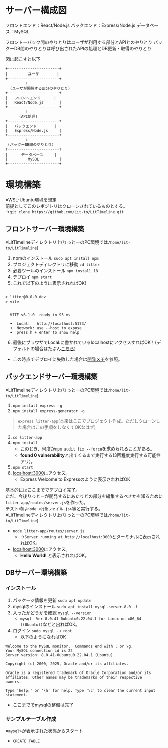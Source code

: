 # サーバー構成図

フロントエンド：React/Node.js
バックエンド：Express/Node.js
データベース：MySQL

フロントーバック間のやりとりはユーザが利用する部分とAPIとのやりとり
バックーDB間のやりとりは呼び出されたAPIの処理とDB更新・取得のやりとり

図に起こすと以下
```
+-----------------------+
|         ユーザ        |
+-----------------------+
         ⇕
  (ユーザが閲覧する部分のやりとり)
+-----------------------+
|   フロントエンド      |
|   React/Node.js       |
+-----------------------+
         ⇕
      (API処理)
+-----------------------+
|   バックエンド        |
|   Express/Node.js     |
+-----------------------+
         ⇕
 (バックーDB間のやりとり)
+-----------------------+
|      データベース     |
|         MySQL         |
+-----------------------+

```

# 環境構築
※WSL-Ubuntu環境を想定  
前提としてこのレポジトリはクローンされているものとする。  
→``git clone https://github.com/Lit-to/LitTimeline.git``  

## フロントサーバー環境構築
※LitTimelineディレクトリ上(りっとーのPC環境では``/home/lit-to/LitTimeline``)  
1.  npmのインストール ``sudo apt install npm``
2.  プロジェクトディレクトリに移動 ``cd litter``
3.  必要ツールのインストール ``npm install 18``
4.  デプロイ ``npm start``
5.  これで以下のように表示されればOK!
```

> litter@0.0.0 dev
> vite


  VITE v6.1.0  ready in 95 ms

  ➜  Local:   http://localhost:5173/
  ➜  Network: use --host to expose
  ➜  press h + enter to show help
```
6.  最後にブラウザでLocal:に書かれているlocalhostにアクセスすればOK！(デフォルトの場合はたぶん[こちら]( http://localhost:5173 ))
-   この時点でデプロイに失敗した場合は[開発メモ](/note.md)を参照。

## バックエンドサーバー環境構築
※LitTimelineディレクトリ上(りっとーのPC環境では``/home/lit-to/LitTimeline``)
1.  ``npm install express -g``
2.  ``npm install express-generator -g``

> ``express litter-app``(本来はここでプロジェクト作成。ただしクローンした場合はこの手順をしなくてOKなはず)

3.  ``cd litter-app``
4.  ``npm install``
    -  このとき、何度か``npm audit fix --force``を求められることがある。
    -  **found 0 vulnerability**と出てくるまで実行する(3回程度実行する可能性アリ)。
5.  ``npm start``
6.  [localhost:3000](http://localhost:3000)にアクセス。
    -   Express Welcome to Expressのように表示されればOK

基本的にはここまででデプロイ完了。  
ただ、今後りっとーが開発するにあたりどの部分を編集するべきかを知るために``litter-app/routes/server.js``を作った。  
テスト時は``node <対象ファイル.js>``等と実行する。  
※LitTimelineディレクトリ上(りっとーのPC環境では``/home/lit-to/LitTimeline``)
-   ``node litter-app/routes/server.js``
    -   →``Server running at http://localhost:3000``とターミナルに表示されればOK。
-   [localhost:3000](http://localhost:3000)にアクセス。
    -   **Hello World!** と表示されればOK。

## DBサーバー環境構築
### インストール

1.  パッケージ情報を更新 ``sudo apt update``
2.  mysqlのインストール ``sudo apt install mysql-server-8.0 -f``
3.  入ったかどうかを確認 ``mysql --version``
    -   ``mysql  Ver 8.0.41-0ubuntu0.22.04.1 for Linux on x86_64 ((Ubuntu))``などと出ればOK。
4.  ログイン ``sudo mysql -u root``
    -   以下のようになればOK

```
Welcome to the MySQL monitor.  Commands end with ; or \g.
Your MySQL connection id is 22
Server version: 8.0.41-0ubuntu0.22.04.1 (Ubuntu)

Copyright (c) 2000, 2025, Oracle and/or its affiliates.

Oracle is a registered trademark of Oracle Corporation and/or its
affiliates. Other names may be trademarks of their respective
owners.

Type 'help;' or '\h' for help. Type '\c' to clear the current input statement.
```

-   ここまででmysqlの整備は完了

### サンプルテーブル作成
※``mysql>``が表示された状態からスタート
-   ``CREATE TABLE``


